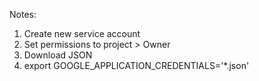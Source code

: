Notes:

1. Create new service account
2. Set permissions to project > Owner
3. Download JSON
4. export GOOGLE_APPLICATION_CREDENTIALS='*.json' 